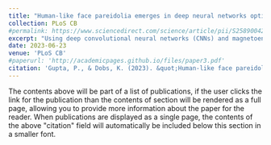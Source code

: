 ```yaml
---
title: "Human-like face pareidolia emerges in deep neural networks optimized for face and object recognition [Under Review]"
collection: PLoS CB
#permalink: https://www.sciencedirect.com/science/article/pii/S2589004223000536
excerpt: "Using deep convolutional neural networks (CNNs) and magnetoencephalography (MEG), this study investigates the neural basis of face pareidolia, showing that initial misidentification of faces in inanimate objects is a byproduct of the brain's optimization for face and object recognition. The research reveals that while early stages of processing mistake pareidolia for real faces, this error is corrected in later stages through specialized face recognition optimization."
date: 2023-06-23
venue: 'PLoS CB'
#paperurl: 'http://academicpages.github.io/files/paper3.pdf'
citation: 'Gupta, P., & Dobs, K. (2023). &quot;Human-like face pareidolia emerges in deep neural networks optimized for face and object recognition [Under Review].&quot; <i></i>'
---
```


The contents above will be part of a list of publications, if the user clicks the link for the publication than the contents of section will be rendered as a full page, allowing you to provide more information about the paper for the reader. When publications are displayed as a single page, the contents of the above "citation" field will automatically be included below this section in a smaller font.
